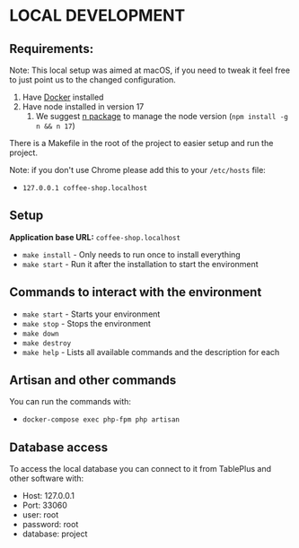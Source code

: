 # LOCAL DEVELOPMENT
## Requirements:
Note: This local setup was aimed at macOS, if you need to tweak it feel free to just point us to the changed configuration.

1. Have [Docker](https://docs.docker.com/get-docker/) installed
2. Have node installed in version 17 
   1. We suggest [n package](https://www.npmjs.com/package/n) to manage the node version (`npm install -g n && n 17`)
   
There is a Makefile in the root of the project to easier setup and run the project.

Note: if you don't use Chrome please add this to your `/etc/hosts` file:

* `127.0.0.1 coffee-shop.localhost`

## Setup

**Application base URL:** `coffee-shop.localhost`

* `make install` - Only needs to run once to install everything
* `make start` - Run it after the installation to start the environment  

## Commands to interact with the environment

* `make start` - Starts your environment
* `make stop` - Stops the environment
* `make down`
* `make destroy`
* `make help` - Lists all available commands and the description for each

## Artisan and other commands
You can run the commands with:
* `docker-compose exec php-fpm php artisan`

## Database access
To access the local database you can connect to it from TablePlus and other software with:
- Host: 127.0.0.1
- Port: 33060
- user: root
- password: root
- database: project